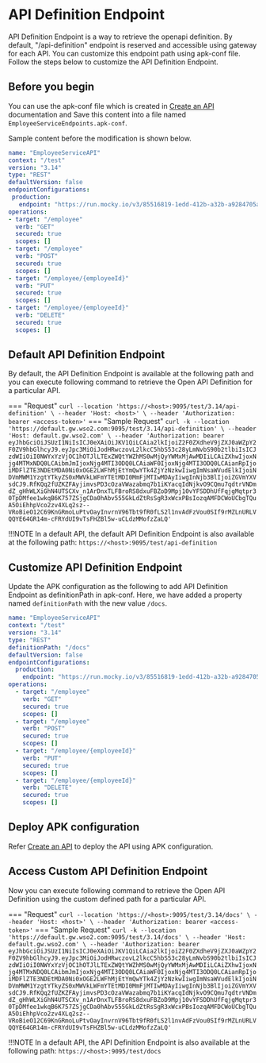 # API Definition Endpoint

API Definition Endpoint is a way to retrieve the openapi definition. By default, "/api-definition" endpoint is reserved and accessible using gateway for each API. You can customize this endpoint path using apk-conf file. Follow the steps below to customize the API Definition Endpoint.

## Before you begin

You can use the apk-conf file which is created in [Create an API](../../get-started/quick-start-guide.md) documentation and Save this content into a file named `EmployeeServiceEndpoints.apk-conf`.

Sample content before the modification is shown below.

   ```yaml
   name: "EmployeeServiceAPI"
   context: "/test"
   version: "3.14"
   type: "REST"
   defaultVersion: false
   endpointConfigurations:
    production:
      endpoint: "https://run.mocky.io/v3/85516819-1edd-412b-a32b-a9284705a0b4"
   operations:
   - target: "/employee"
     verb: "GET"
     secured: true
     scopes: []
   - target: "/employee"
     verb: "POST"
     secured: true
     scopes: []
   - target: "/employee/{employeeId}"
     verb: "PUT"
     secured: true
     scopes: []
   - target: "/employee/{employeeId}"
     verb: "DELETE"
     secured: true
     scopes: []
   ```
## Default API Definition Endpoint

By default, the API Definition Endpoint is available at the following path and you can execute following command to retrieve the Open API Definition for a particular API.

=== "Request"
    ```
        curl --location 'https://<host>:9095/test/3.14/api-definition' \
        --header 'Host: <host>' \
        --header 'Authorization: bearer <access-token>'
    ```
=== "Sample Request"
    ```
        curl -k --location 'https://default.gw.wso2.com:9095/test/3.14/api-definition' \
        --header 'Host: default.gw.wso2.com' \
        --header 'Authorization: bearer eyJhbGciOiJSUzI1NiIsICJ0eXAiOiJKV1QiLCAia2lkIjoiZ2F0ZXdheV9jZXJ0aWZpY2F0ZV9hbGlhcyJ9.eyJpc3MiOiJodHRwczovL2lkcC5hbS53c28yLmNvbS90b2tlbiIsICJzdWIiOiI0NWYxYzVjOC1hOTJlLTExZWQtYWZhMS0wMjQyYWMxMjAwMDIiLCAiZXhwIjoxNjg4MTMxNDQ0LCAibmJmIjoxNjg4MTI3ODQ0LCAiaWF0IjoxNjg4MTI3ODQ0LCAianRpIjoiMDFlZTE3NDEtMDA0Ni0xOGE2LWFhMjEtYmQwYTk4ZjYzNzkwIiwgImNsaWVudElkIjoiNDVmMWM1YzgtYTkyZS0xMWVkLWFmYTEtMDI0MmFjMTIwMDAyIiwgInNjb3BlIjoiZGVmYXVsdCJ9.RfKQq2fUZKZFAyjimvsPD3cOzaVWazabmq7b1iKYacqIdNjkvO9CQmu7qdtrVNDmdZ_gHhWLXiGhN4UTSCXv_n1ArDnxTLFBroRS8dxuFBZoD9Mpj10vYFSDDhUfFqjgMqtpr30TpDMfee1wkqB6K757ZSjgCDa0hAbv555GkLdZtRsSgR3xWcxPBsIozqAMFDCWoUCbgTQuA5OiEhhpVco2zv4XLq2sz--VRoBieO12C69KnGRmoLuPtvOayInvrnV96Tbt9fR0fLS2l1nvAdFzVou0SIf9rMZLnURLVQQYE64GR14m-cFRYdUI9vTsFHZBl5w-uCLdzMMofzZaLQ'
    ```

!!!NOTE
    In a default API, the default API Definition Endpoint is also available at the following path: `https://<host>:9095/test/api-definition`

## Customize API Definition Endpoint

Update the APK configuration as the following to add API Definition Endpoint as definitionPath in apk-conf. 
Here, we have added a property named `definitionPath` with the new value `/docs`.

   ```yaml
   name: "EmployeeServiceAPI"
   context: "/test"
   version: "3.14"
   type: "REST"
   definitionPath: "/docs"
   defaultVersion: false
   endpointConfigurations:
     production:
       endpoint: "https://run.mocky.io/v3/85516819-1edd-412b-a32b-a9284705a0b4"
   operations:
     - target: "/employee"
       verb: "GET"
       secured: true
       scopes: []
     - target: "/employee"
       verb: "POST"
       secured: true
       scopes: []
     - target: "/employee/{employeeId}"
       verb: "PUT"
       secured: true
       scopes: []
     - target: "/employee/{employeeId}"
       verb: "DELETE"
       secured: true
       scopes: []
   ```

## Deploy APK configuration

Refer [Create an API](../../get-started/quick-start-guide.md) to deploy the API using APK configuration.

## Access Custom API Definition Endpoint

Now you can execute following command to retrieve the Open API Definition using the custom defined path for a particular API.

=== "Request"
    ```
        curl --location 'https://<host>:9095/test/3.14/docs' \
        --header 'Host: <host>' \
        --header 'Authorization: bearer <access-token>'
    ```
=== "Sample Request"
    ```
        curl -k --location 'https://default.gw.wso2.com:9095/test/3.14/docs' \
        --header 'Host: default.gw.wso2.com' \
        --header 'Authorization: bearer eyJhbGciOiJSUzI1NiIsICJ0eXAiOiJKV1QiLCAia2lkIjoiZ2F0ZXdheV9jZXJ0aWZpY2F0ZV9hbGlhcyJ9.eyJpc3MiOiJodHRwczovL2lkcC5hbS53c28yLmNvbS90b2tlbiIsICJzdWIiOiI0NWYxYzVjOC1hOTJlLTExZWQtYWZhMS0wMjQyYWMxMjAwMDIiLCAiZXhwIjoxNjg4MTMxNDQ0LCAibmJmIjoxNjg4MTI3ODQ0LCAiaWF0IjoxNjg4MTI3ODQ0LCAianRpIjoiMDFlZTE3NDEtMDA0Ni0xOGE2LWFhMjEtYmQwYTk4ZjYzNzkwIiwgImNsaWVudElkIjoiNDVmMWM1YzgtYTkyZS0xMWVkLWFmYTEtMDI0MmFjMTIwMDAyIiwgInNjb3BlIjoiZGVmYXVsdCJ9.RfKQq2fUZKZFAyjimvsPD3cOzaVWazabmq7b1iKYacqIdNjkvO9CQmu7qdtrVNDmdZ_gHhWLXiGhN4UTSCXv_n1ArDnxTLFBroRS8dxuFBZoD9Mpj10vYFSDDhUfFqjgMqtpr30TpDMfee1wkqB6K757ZSjgCDa0hAbv555GkLdZtRsSgR3xWcxPBsIozqAMFDCWoUCbgTQuA5OiEhhpVco2zv4XLq2sz--VRoBieO12C69KnGRmoLuPtvOayInvrnV96Tbt9fR0fLS2l1nvAdFzVou0SIf9rMZLnURLVQQYE64GR14m-cFRYdUI9vTsFHZBl5w-uCLdzMMofzZaLQ'
    ```

!!!NOTE
    In a default API, the API Definition Endpoint is also available at the following path: `https://<host>:9095/test/docs`